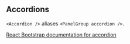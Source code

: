 ## Accordions

`<Accordion />` aliases `<PanelGroup accordion />`.

[React Bootstrap documentation for accordion][react docs]


[react docs]: http://react-bootstrap.github.io/components.html#panels-accordion]
